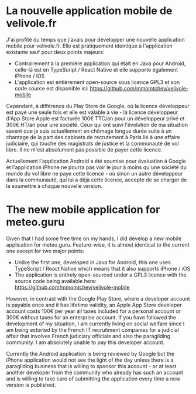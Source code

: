 # La nouvelle application mobile de velivole.fr

J'ai profité du temps que j'avais pour développer une nouvelle application mobile pour velivole.fr. Elle est pratiquement identique à l'application existante sauf pour deux points majeurs:
* Contrairement à la première application qui était en Java pour Android, celle-là est en TypeScript / React Native et elle supporte également iPhone / iOS
* L'application est entièrement open-source sous licence GPL3 et son code source est disponible ici: https://github.com/mmomtchev/velivole-mobile

Cependant, à différence du Play Store de Google, où la licence développeur est payé une seule fois et elle est valable à vie - la licence développeur d'App Store Apple est facturée 100€ TTC/an pour un développeur privé et 300€ HT/an pour une société. Ceux qui ont suivi l'évolution de ma situation savent que je suis actuellement en chômage longue durée suite à un chantage de la part des cabinets de recrutement à Paris lié à une affaire judiciaire, qui touche des magistrats de justice et la communauté de vol libre. Il ne m'est absolument pas possible de payer cette licence.

Actuellement l'application Android a été soumise pour évaluation à Google et l'application iPhone ne pourra pas voir le jour à moins qu'une société du monde du vol libre ne paye cette licence - où sinon un autre développeur dans la communauté, qui lui a déjà cette licence, accepte de se charger de la soumettre à chaque nouvelle version.

# The new mobile application for meteo.guru

Given that I had some free time on my hands, I did develop a new mobile application for meteo.guru. Feature-wise, it is almost identical to the current one except for two major points:
* Unlike the first one, developed in Java for Android, this one uses TypeScript / React Native which means that it also supports iPhone / iOS
* The application is entirely open-sourced under a GPL3 licence with the source code being available here: https://github.com/mmomtchev/velivole-mobile

However, in contrast with the Google Play Store, where a developer account is payable once and it has lifetime validity, an Apple App Store developer account costs 100€ per year all taxes included for a personal account or 300€ without taxes for an enterprise account. If you have followed the development of my situation, I am currently living on social welfare since I am being extorted by the French IT recruitment companies for a judicial affair that involves French judiciary officials and also the paragliding community. I am absolutely unable to pay this developer account.

Currently the Android application is being reviewed by Google but the iPhone application would not see the light of the day unless there is a paragliding business that is willing to sponsor this account - or at least another developer from the community who already has such an account and is willing to take care of submitting the application every time a new version is published.